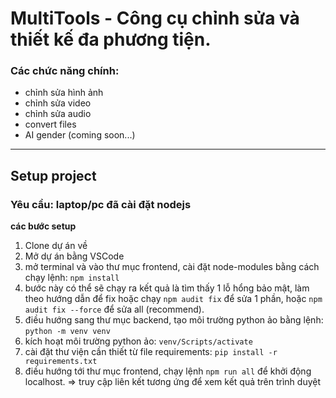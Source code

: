 # MultiTools - Công cụ chỉnh sửa và thiết kế đa phương tiện.

### Các chức năng chính:

- chỉnh sửa hình ảnh
- chỉnh sửa video
- chỉnh sửa audio
- convert files
- AI gender (coming soon...)

---

## Setup project

### Yêu cầu: laptop/pc đã cài đặt nodejs

**các bước setup**

1. Clone dự án về
2. Mở dự án bằng VSCode
3. mở terminal và vào thư mục frontend, cài đặt node-modules bằng cách chạy lệnh: `npm install`
4. bước này có thể sẽ chạy ra kết quả là tìm thấy 1 lỗ hổng bảo mật, làm theo hướng dẫn để fix hoặc chạy `npm audit fix` để sửa 1 phần, hoặc `npm audit fix --force` để sửa all (recommend).
5. điều hướng sang thư mục backend, tạo môi trường python ảo bằng lệnh: `python -m venv venv`
6. kích hoạt môi trường python ảo: `venv/Scripts/activate`
7. cài đặt thư viện cần thiết từ file requirements: `pip install -r requirements.txt`
8. điều hướng tới thư mục frontend, chạy lệnh `npm run all` để khởi động localhost.
   => truy cập liên kết tương ứng để xem kết quả trên trình duyệt
